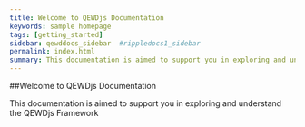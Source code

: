 ```yaml
---
title: Welcome to QEWDjs Documentation
keywords: sample homepage
tags: [getting_started]
sidebar: qewddocs_sidebar  #rippledocs1_sidebar
permalink: index.html
summary: This documentation is aimed to support you in exploring and understand the QEWDjs framework.
---
```


##Welcome to QEWDjs Documentation 

This documentation is aimed to support you in exploring and understand the QEWDjs Framework  
